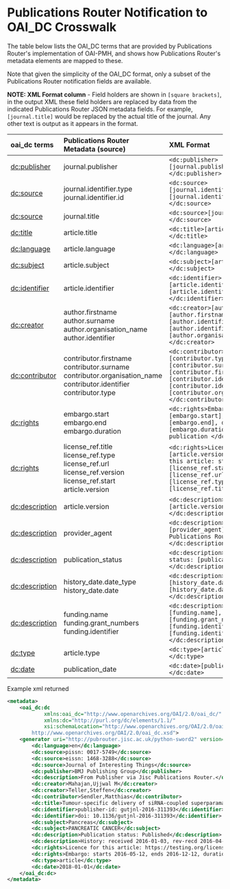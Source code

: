 # Publications Router Notification to OAI_DC Crosswalk

The table below lists the OAI_DC terms that are provided by Publications Router's implementation of OAI-PMH, and shows how Publications Router's metadata elements are mapped to these.

Note that given the simplicity of the OAI_DC format, only a subset of the Publications Router notification fields are available.

**NOTE: XML Format column** - Field holders are shown in `[square brackets]`, in the output XML these field holders are replaced by data from the indicated Publications Router JSON metadata fields.  For example, `[journal.title]` would be replaced by the actual title of the journal.  Any other text is output as it appears in the format.

| oai_dc terms | Publications Router Metadata (source) | XML Format |
|:-----------------------------|:-------------------------|:------------------------------------------------------------|
| [dc:publisher](http://dublincore.org/documents/dcmi-terms/#terms-publisher) | journal.publisher | `<dc:publisher>[journal.publisher]</dc:publisher>` |
| [dc:source](http://dublincore.org/documents/dcmi-terms/#terms-source) | journal.identifier.type <br> journal.identifier.id  | `<dc:source>[journal.identifier.type]: [journal.identifier.id]</dc:source>` |
| [dc:source](http://dublincore.org/documents/dcmi-terms/#terms-source) | journal.title | `<dc:source>[journal.title]</dc:source>` |
| [dc:title](http://dublincore.org/documents/dcmi-terms/#terms-title) | article.title | `<dc:title>[article.title]</dc:title>` |
| [dc:language](http://dublincore.org/documents/dcmi-terms/#terms-language) | article.language | `<dc:language>[article.language]</dc:language>` |
| [dc:subject](http://dublincore.org/documents/dcmi-terms/#terms-subject) |  article.subject | `<dc:subject>[article.subject]</dc:subject>` |
| [dc:identifier](http://dublincore.org/documents/dcmi-terms/#terms-identifier) | article.identifier | `<dc:identifier>[article.identifier.type]: [article.identifier.value]</dc:identifier>`
| [dc:creator](http://dublincore.org/documents/dcmi-terms/#terms-creator) | author.firstname <br> author.surname <br> author.organisation_name <br> author.identifier | `<dc:creator>[author.surname], [author.firstname]; [author.identifier.type]: [author.identifier.id]; [author.organisation_name]</dc:creator>` |
| [dc:contributor](http://dublincore.org/documents/dcmi-terms/#terms-contributor) | contributor.firstname <br> contributor.surname <br> contributor.organisation_name <br> contributor.identifier <br> contributor.type | `<dc:contributor>[contributor.type]: [contributor.surname], [contributor.firstname]; [contributor.identifier.type]: [contributor.identifier.id]; [contributor.organisation_name]</dc:contributor>`  |
| [dc:rights](http://dublincore.org/documents/dcmi-terms/#terms-rights) | embargo.start <br> embargo.end <br> embargo.duration | `<dc:rights>Embargo: starts [embargo.start], ends [embargo.end], duration [embargo.duration] months from publication </dc:rights>` |
| [dc:rights](http://dublincore.org/documents/dcmi-terms/#terms-rights) | license_ref.title <br> license_ref.type <br> license_ref.url <br> license_ref.version <br> license_ref.start <br> article.version | `<dc:rights>License for [article.version] version of this article: starting on: [license_ref.start] [license_ref.url] [license_ref.type] [license_ref.title]</dc:rights>` |
| [dc:description](http://dublincore.org/documents/dcmi-terms/#terms-description) | article.version | `<dc:description>Version: [article.version]</dc:description>` |
| [dc:description](http://dublincore.org/documents/dcmi-terms/#terms-description)  | provider_agent | `<dc:description>From [provider_agent] via Jisc Publications Router.</dc:description>` |
| [dc:description](http://dublincore.org/documents/dcmi-terms/#terms-description)  | publication_status | `<dc:description>Publication status: [publication_status]</dc:description>` | 
| [dc:description](http://dublincore.org/documents/dcmi-terms/#terms-description)  | history_date.date_type <br> history_date.date | `<dc:description>History: [history_date.date_type], [history_date.date] </dc:description>` |
| [dc:description](http://dublincore.org/documents/dcmi-terms/#terms-description)  | funding.name <br> funding.grant_numbers <br> funding.identifier | `<dc:description>Funder: [funding.name], Grant no: [funding.grant_numbers], [funding.identifier.type]: [funding.identifier.id]</dc:description>` |
| [dc:type](http://dublincore.org/documents/dcmi-terms/#terms-type) | article.type | `<dc:type>[article.type]</dc:type>` |
| [dc:date](http://dublincore.org/documents/dcmi-terms/#terms-type) | publication_date | `<dc:date>[publication_date]</dc:date>` |



Example xml returned
```xml
<metadata>
	<oai_dc:dc 
            xmlns:oai_dc="http://www.openarchives.org/OAI/2.0/oai_dc/" 
            xmlns:dc="http://purl.org/dc/elements/1.1/" 
            xsi:schemaLocation="http://www.openarchives.org/OAI/2.0/oai_dc/
	    http://www.openarchives.org/OAI/2.0/oai_dc.xsd">
	<generator uri="http://pubrouter.jisc.ac.uk/python-sword2" version="0.2"/>
		<dc:language>en</dc:language>
		<dc:source>pissn: 0017-5749</dc:source>
		<dc:source>eissn: 1468-3288</dc:source>
		<dc:source>Journal of Interesting Things</dc:source>
		<dc:publisher>BMJ Publishing Group</dc:publisher>
		<dc:description>From Publisher via Jisc Publications Router.</dc:description>
		<dc:creator>Mahajan,Ujjwal M</dc:creator>
		<dc:creator>Teller,Steffen</dc:creator>
		<dc:contributor>Sendler,Matthias</dc:contributor>
		<dc:title>Tumour-specific delivery of siRNA-coupled superparamagnetic iron oxide nanoparticles, targeted against PLK1, stops progression of pancreatic cancer</dc:title>
		<dc:identifier>publisher-id: gutjnl-2016-311393</dc:identifier>
		<dc:identifier>doi: 10.1136/gutjnl-2016-311393</dc:identifier>
		<dc:subject>Pancreas</dc:subject>
		<dc:subject>PANCREATIC CANCER</dc:subject>
		<dc:description>Publication status: Published</dc:description>
		<dc:description>History: received 2016-01-03, rev-recd 2016-04-01, accepted 2016-04-18, ppub 2016-05, epub 2016-05-12</dc:description>
		<dc:rights>Licence for this article: https://testing.org/licenses/by/4.0/ uat lic 3 License uat testing</dc:rights>
		<dc:rights>Embargo: starts 2016-05-12, ends 2016-12-12, duration 7 months from publication.</dc:rights>
		<dc:type>article</dc:type>
		<dc:date>2018-01-01</dc:date>
	</oai_dc:dc>
</metadata>
```

